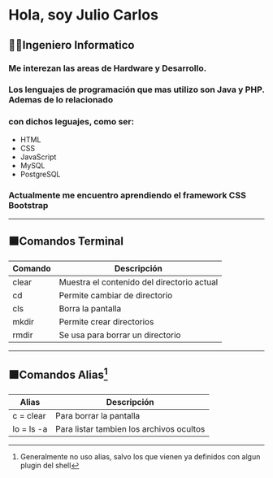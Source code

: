 # Hola, soy Julio Carlos
## 👨‍💻Ingeniero Informatico
### Me interezan las areas de **Hardware** y **Desarrollo**.
### Los lenguajes de programación que mas utilizo son Java y PHP. Ademas de lo relacionado
### con dichos leguajes, como ser:

- HTML
- CSS
- JavaScript
- MySQL
- PostgreSQL

### Actualmente me encuentro aprendiendo el framework CSS Bootstrap 

---
## ⬛Comandos Terminal

|Comando      |Descripción                                            |
|-------------|-------------------------------------------------------|
|   clear     | Muestra el contenido del directorio actual            |
|   cd        | Permite cambiar de directorio                         |
|   cls       | Borra la pantalla                                     |
|   mkdir     | Permite crear directorios                             |
|   rmdir     | Se usa para borrar un directorio                      |

---
## ⬛Comandos Alias[^1]

|Alias        |Descripción                                            |
|-------------|-------------------------------------------------------|
| c = clear   | Para borrar la  pantalla                              |
| lo = ls -a  | Para listar tambien los archivos ocultos              |

[^1]: Generalmente no uso alias, salvo los que vienen ya definidos con algun plugin del shell